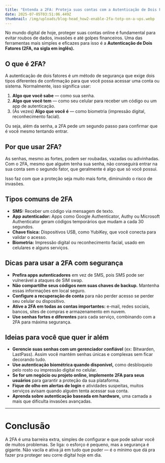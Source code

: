 ```yaml
---
title: "Entenda a 2FA: Proteja suas contas com a Autenticação de Dois Fatores"
date: 2025-07-05T03:51:06.449Z
thumbnail: /img/uploads/blog-head_how2-enable-2fa-totp-on-a-vps.webp
---
```

<!--StartFragment-->

No mundo digital de hoje, proteger suas contas online é fundamental para evitar roubos de dados, invasões e até golpes financeiros. Uma das ferramentas mais simples e eficazes para isso é a **Autenticação de Dois Fatores (2FA, na sigla em inglês).**

## O que é 2FA?

A autenticação de dois fatores é um método de segurança que exige dois tipos diferentes de confirmação para que você possa acessar uma conta ou sistema. Normalmente, isso significa usar:

1. **Algo que você sabe** — como sua senha.
2. **Algo que você tem** — como seu celular para receber um código ou um app de autenticação.
3. (Às vezes) **Algo que você é** — como biometria (impressão digital, reconhecimento facial).

Ou seja, além da senha, a 2FA pede um segundo passo para confirmar que é você mesmo tentando entrar.

## Por que usar 2FA?

As senhas, mesmo as fortes, podem ser roubadas, vazadas ou adivinhadas. Com o 2FA, mesmo que alguém tenha sua senha, não conseguirá entrar na sua conta sem o segundo fator, que geralmente é algo que só você possui.

Isso faz com que a proteção seja muito mais forte, diminuindo o risco de invasões.

## Tipos comuns de 2FA

* **SMS:** Receber um código via mensagem de texto.
* **App autenticador:** Apps como Google Authenticator, Authy ou Microsoft Authenticator geram códigos temporários que mudam a cada 30 segundos.
* **Chave física:** Dispositivos USB, como YubiKey, que você conecta para validar o acesso.
* **Biometria:** Impressão digital ou reconhecimento facial, usado em celulares e alguns serviços.

## Dicas para usar a 2FA com segurança

* **Prefira apps autenticadores** em vez de SMS, pois SMS pode ser vulnerável a ataques de SIM swap.
* **Não compartilhe seus códigos nem suas chaves de backup.** Mantenha essas informações em local seguro.
* **Configure a recuperação de conta** para não perder acesso se perder seu celular ou dispositivo.
* **Ative a 2FA em todas as contas importantes:** e-mail, redes sociais, bancos, sites de compras e armazenamento em nuvem.
* **Use senhas fortes e diferentes** para cada serviço, combinando com a 2FA para máxima segurança.

## Ideias para você que quer ir além

* **Gerencie suas senhas com um gerenciador confiável** (ex: Bitwarden, LastPass). Assim você mantém senhas únicas e complexas sem ficar decorando tudo.
* **Use autenticação biométrica quando disponível,** como desbloqueio pelo rosto ou impressão digital no celular.
* **Se for um negócio ou projeto online, implemente 2FA para seus usuários** para garantir a proteção da sua plataforma.
* **Fique de olho em alertas de login** e atividades suspeitas, muitos serviços avisam quando alguém tenta acessar sua conta.
* **Aprenda sobre autenticação baseada em hardware,** uma camada a mais que dificulta invasões avançadas.

- - -

# Conclusão

A 2FA é uma barreira extra, simples de configurar e que pode salvar você de muitos problemas. Se liga: o esforço é pequeno, mas a segurança é gigante. Não vacila e ativa já em tudo que puder — é o mínimo que dá pra fazer pra proteger seu corre digital hoje em dia.

<!--EndFragment-->